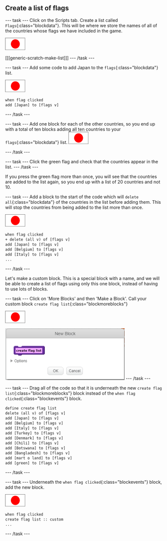 ## Create a list of flags

--- task ---
Click on the Scripts tab. Create a list called `Flags`{:class="blockdata"}. This will be where we store the names of all of the countries whose flags we have included in the game.

![Flag sprite](images/flag-sprite.png)

[[[generic-scratch-make-list]]]
--- /task ---

--- task ---
Add some code to add Japan to the `flags`{:class="blockdata"} list.

![Flag sprite](images/flag-sprite.png)

```blocks
when flag clicked
add [Japan] to [flags v]
```
--- /task ---

--- task ---
Add one block for each of the other countries, so you end up with a total of ten blocks adding all ten countries to your `flags`{:class="blockdata"} list.
![Flag sprite](images/flag-sprite.png)

--- /task ---

--- task ---
Click the green flag and check that the countries appear in the list.
--- /task ---

If you press the green flag more than once, you will see that the countries are added to the list again, so you end up with a list of 20 countries and not 10.

--- task ---
Add a block to the start of the code which will `delete all`{:class="blockdata"} of the countries in the list before adding them. This will stop the countries from being added to the list more than once.

![Flag sprite](images/flag-sprite.png)

```blocks
when flag clicked
+ delete (all v) of [flags v]
add [Japan] to [flags v]
add [Belgium] to [flags v]
add [Italy] to [flags v]
...
```

--- /task ---

Let's make a custom block. This is a special block with a name, and we will be able to create a list of flags using only this one block, instead of having to use lots of blocks.

--- task ---
Click on 'More Blocks' and then 'Make a Block'. Call your custom block `create flag list`{:class="blockmoreblocks"}

![Flag sprite](images/flag-sprite.png)

![Add a block](images/add-block.png)
--- /task ---

--- task ---
Drag all of the code so that it is underneath the new `create flag list`{:class="blockmoreblocks"} block instead of the `when flag clicked`{:class="blockevents"} block.

```blocks
define create flag list
delete (all v) of [flags v]
add [Japan] to [flags v]
add [Belgium] to [flags v]
add [Italy] to [flags v]
add [Turkey] to [flags v]
add [Denmark] to [flags v]
add [Chili] to [flags v]
add [Botswana] to [flags v]
add [Bangladesh] to [flags v]
add [mart o land] to [flags v]
add [green] to [flags v]
```

--- /task ---

--- task ---
Underneath the `when flag clicked`{:class="blockevents"} block, add the new block.

![Flag sprite](images/flag-sprite.png)

```blocks
when flag clicked
create flag list :: custom
...
```

--- /task ---  
